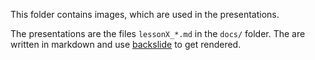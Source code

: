 This folder contains images, which are used in the presentations.

The presentations are the files `lessonX_*.md` in the `docs/` folder. The are written in markdown and use [backslide](https://github.com/sinedied/backslide) to get rendered.
